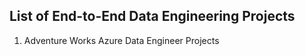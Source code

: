 <h2> List of End-to-End Data Engineering Projects </h2>

1. Adventure Works Azure Data Engineer Projects
